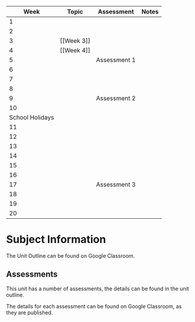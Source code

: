 

| Week            | Topic      | Assessment   | Notes |
| --------------- | ---------- | ------------ | ----- |
| 1               |            |              |       |
| 2               |            |              |       |
| 3               | [[Week 3]] |              |       |
| 4               | [[Week 4]] |              |       |
| 5               |            | Assessment 1 |       |
| 6               |            |              |       |
| 7               |            |              |       |
| 8               |            |              |       |
| 9               |            | Assessment 2 |       |
| 10              |            |              |       |
| School Holidays |            |              |       |
| 11              |            |              |       |
| 12              |            |              |       |
| 13              |            |              |       |
| 14              |            |              |       |
| 15              |            |              |       |
| 16              |            |              |       |
| 17              |            | Assessment 3 |       |
| 18              |            |              |       |
| 19              |            |              |       |
| 20              |            |              |       |
# Subject Information

The Unit Outline can be found on Google Classroom.

## Assessments

This unit has a number of assessments, the details can be found in the unit outline.

The details for each assessment can be found on Google Classroom, as they are published.

